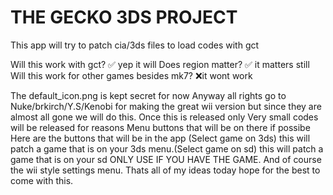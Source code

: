 # THE GECKO 3DS PROJECT
This app will try to patch cia/3ds files to load codes with gct 

Will this work with gct? ✅ yep it will
Does region matter? ✅ it matters still
Will this work for other games besides mk7? ❌it wont work

The default_icon.png is kept secret for now 
Anyway all rights go to Nuke/brkirch/Y.S/Kenobi for making the great wii version but since they are almost all gone we will do this. 
Once this is released only Very small codes will be released for reasons
Menu buttons that will be on there if possibe 
Here are  the buttons that will be in the app (Select game on 3ds) this will patch a game that is on your 3ds menu.(Select game on sd) this will patch a game that is on your sd ONLY USE IF YOU HAVE THE GAME. And of course the wii style settings menu. Thats all of my ideas today hope for the best to come with this.
